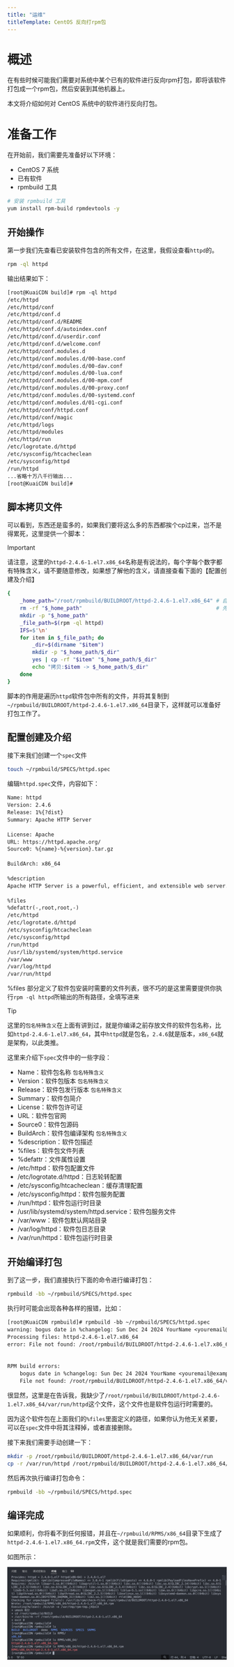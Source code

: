 ```yaml
---
title: "运维"
titleTemplate: CentOS 反向打rpm包
---
```


# 概述

在有些时候可能我们需要对系统中某个已有的软件进行反向rpm打包，即将该软件打包成一个rpm包，然后安装到其他机器上。

本文将介绍如何对 CentOS 系统中的软件进行反向打包。

# 准备工作

在开始前，我们需要先准备好以下环境：

- CentOS 7 系统
- 已有软件
- rpmbuild 工具

```bash
# 安装 rpmbuild 工具
yum install rpm-build rpmdevtools -y
```


## 开始操作

第一步我们先查看已安装软件包含的所有文件，在这里，我假设查看`httpd`的。

```bash
rpm -ql httpd
```

输出结果如下：

```txt
[root@KuaiCDN build]# rpm -ql httpd
/etc/httpd
/etc/httpd/conf
/etc/httpd/conf.d
/etc/httpd/conf.d/README
/etc/httpd/conf.d/autoindex.conf
/etc/httpd/conf.d/userdir.conf
/etc/httpd/conf.d/welcome.conf
/etc/httpd/conf.modules.d
/etc/httpd/conf.modules.d/00-base.conf
/etc/httpd/conf.modules.d/00-dav.conf
/etc/httpd/conf.modules.d/00-lua.conf
/etc/httpd/conf.modules.d/00-mpm.conf
/etc/httpd/conf.modules.d/00-proxy.conf
/etc/httpd/conf.modules.d/00-systemd.conf
/etc/httpd/conf.modules.d/01-cgi.conf
/etc/httpd/conf/httpd.conf
/etc/httpd/conf/magic
/etc/httpd/logs
/etc/httpd/modules
/etc/httpd/run
/etc/logrotate.d/httpd
/etc/sysconfig/htcacheclean
/etc/sysconfig/httpd
/run/httpd
...省略十万八千行输出...
[root@KuaiCDN build]# 
```

## 脚本拷贝文件

可以看到，东西还是蛮多的，如果我们要将这么多的东西都挨个cp过来，岂不是得累死，这里提供一个脚本：

> [!IMPORTANT]
> 请注意，这里的`httpd-2.4.6-1.el7.x86_64`名称是有说法的，每个字每个数字都有特殊含义，请不要随意修改，如果想了解他的含义，请直接查看下面的【配置创建及介绍】

```bash
{
    _home_path="/root/rpmbuild/BUILDROOT/httpd-2.4.6-1.el7.x86_64" # 自行设置一下编译目录位置
    rm -rf "$_home_path"                                           # 先清理一下(注意，重新执行记得备份你的东西)
    mkdir -p "$_home_path"
    _file_path=$(rpm -ql httpd)
    IFS=$'\n'
    for item in $_file_path; do
        _dir=$(dirname "$item")
        mkdir -p "$_home_path/$_dir"
        yes | cp -rf "$item" "$_home_path/$_dir"
        echo "拷贝:$item -> $_home_path/$_dir"
    done
}
```

脚本的作用是遍历`httpd`软件包中所有的文件，并将其复制到`~/rpmbuild/BUILDROOT/httpd-2.4.6-1.el7.x86_64`目录下，这样就可以准备好打包工作了。



## 配置创建及介绍


接下来我们创建一个`spec`文件

```bash
touch ~/rpmbuild/SPECS/httpd.spec
```

编辑`httpd.spec`文件，内容如下：


```txt
Name: httpd 
Version: 2.4.6
Release: 1%{?dist}
Summary: Apache HTTP Server

License: Apache
URL: https://httpd.apache.org/
Source0: %{name}-%{version}.tar.gz

BuildArch: x86_64

%description
Apache HTTP Server is a powerful, efficient, and extensible web server.

%files
%defattr(-,root,root,-)
/etc/httpd
/etc/logrotate.d/httpd
/etc/sysconfig/htcacheclean
/etc/sysconfig/httpd
/run/httpd
/usr/lib/systemd/system/httpd.service
/var/www
/var/log/httpd
/var/run/httpd
```

%files 部分定义了软件包安装时需要的文件列表，很不巧的是这里需要提供你执行`rpm -ql httpd`所输出的所有路径，全填写进来


> [!TIP]
> 这里的`包名特殊含义`在上面有讲到过，就是你编译之前存放文件的软件包名称，比如`httpd-2.4.6-1.el7.x86_64`，其中`httpd`就是包名，`2.4.6`就是版本，`x86_64`就是架构，以此类推。


这里来介绍下`spec`文件中的一些字段：


- Name：软件包名称 `包名特殊含义`
- Version：软件包版本 `包名特殊含义`
- Release：软件包发行版本 `包名特殊含义`
- Summary：软件包简介
- License：软件包许可证
- URL：软件包官网
- Source0：软件包源码
- BuildArch：软件包编译架构 `包名特殊含义`
- %description：软件包描述
- %files：软件包文件列表
- %defattr：文件属性设置
- /etc/httpd：软件包配置文件
- /etc/logrotate.d/httpd：日志轮转配置
- /etc/sysconfig/htcacheclean：缓存清理配置
- /etc/sysconfig/httpd：软件包服务配置
- /run/httpd：软件包运行时目录
- /usr/lib/systemd/system/httpd.service：软件包服务文件
- /var/www：软件包默认网站目录
- /var/log/httpd：软件包日志目录
- /var/run/httpd：软件包运行时目录


## 开始编译打包

到了这一步，我们直接执行下面的命令进行编译打包：

```bash
rpmbuild -bb ~/rpmbuild/SPECS/httpd.spec
```

执行时可能会出现各种各样的报错，比如：

```txt
[root@KuaiCDN rpmbuild]# rpmbuild -bb ~/rpmbuild/SPECS/httpd.spec
warning: bogus date in %changelog: Sun Dec 24 2024 YourName <youremail@example.com> - 2.4.6-1
Processing files: httpd-2.4.6-1.el7.x86_64
error: File not found: /root/rpmbuild/BUILDROOT/httpd-2.4.6-1.el7.x86_64/var/run/httpd


RPM build errors:
    bogus date in %changelog: Sun Dec 24 2024 YourName <youremail@example.com> - 2.4.6-1
    File not found: /root/rpmbuild/BUILDROOT/httpd-2.4.6-1.el7.x86_64/var/run/httpd
```

很显然，这里是在告诉我，我缺少了`/root/rpmbuild/BUILDROOT/httpd-2.4.6-1.el7.x86_64/var/run/httpd`这个文件，这个文件也是软件包运行时需要的。

因为这个软件包在上面我们的`%files`里面定义的路径，如果你认为他无关紧要，可以在`spec`文件中将其注释掉，或者直接删除。

接下来我们需要手动创建一下：

```bash
mkdir -p /root/rpmbuild/BUILDROOT/httpd-2.4.6-1.el7.x86_64/var/run
cp -r /var/run/httpd /root/rpmbuild/BUILDROOT/httpd-2.4.6-1.el7.x86_64/var/run/httpd
```

然后再次执行编译打包命令：

```bash
rpmbuild -bb ~/rpmbuild/SPECS/httpd.spec
```

## 编译完成

如果顺利，你将看不到任何报错，并且在`~/rpmbuild/RPMS/x86_64`目录下生成了`httpd-2.4.6-1.el7.x86_64.rpm`文件，这个就是我们需要的rpm包。

如图所示：

![001](./001.png)